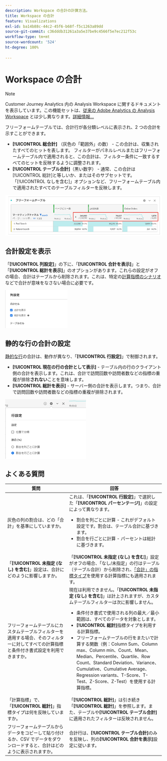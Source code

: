 ```yaml
---
description: Workspace の合計の計算方法。
title: Workspace の合計
feature: Visualizations
exl-id: ba14b88c-44c2-45f6-b68f-f5c1263a89dd
source-git-commit: c36dddb31261a3a5e37be9c4566f5e7ec212f53c
workflow-type: tm+mt
source-wordcount: '524'
ht-degree: 100%

---
```


# Workspace の合計

>[!NOTE]
>
>Customer Journey Analytics 内の Analysis Workspace に関するドキュメントを表示しています。この機能セットは、[従来の Adobe Analytics の Analysis Workspace](https://experienceleague.adobe.com/docs/analytics/analyze/analysis-workspace/home.html?lang=ja) とは少し異なります。[詳細情報...](/help/getting-started/cja-aa.md)

フリーフォームテーブルでは、合計行が各分類レベルに表示され、2 つの合計を示すことができます。

* **[!UICONTROL 総合計]** （灰色の「範囲外」の数） - この合計は、収集されたすべてのヒットを表します。 フィルターがパネルレベルまたはフリーフォームテーブル内で適用されると、この合計は、フィルター条件に一致するすべてのヒットを反映するように調整されます。
* **[!UICONTROL テーブル合計]**（黒い数字） - 通常、この合計は[!UICONTROL 総計]と等しいか、またはそのサブセットです。「[!UICONTROL なしを含む]」オプションなど、フリーフォームテーブル内で適用されたすべてのテーブルフィルターを反映します。

![](assets/total-row.png)

## 合計設定を表示

「**[!UICONTROL 列設定]**」の下に、「**[!UICONTROL 合計を表示]**」と「**[!UICONTROL 総計を表示]**」のオプションがあります。これらの設定がオフの場合、合計はテーブルから削除されます。これは、特定の[計算指標のシナリオ](https://experienceleague.adobe.com/docs/analytics/components/calculated-metrics/calcmetrics-reference/cm-totals.html?lang=ja)などで合計が意味をなさない場合に必要です。

![](assets/column-settings-total.png)

## 静的な行の合計の設定

[静的な行](/help/analysis-workspace/visualizations/freeform-table/column-row-settings/manual-vs-dynamic-rows.md)の合計は、動作が異なり、「**[!UICONTROL 行設定]**」で制御されます。

* **[!UICONTROL 現在の行の合計として表示]** - テーブル内の行のクライアント側の合計を表示します。これは、合計で訪問回数や訪問者数などの指標の重複が排除&#x200B;**されない**&#x200B;ことを意味します。
* **[!UICONTROL 総計を表示]** - サーバー側の合計を表示します。つまり、合計で訪問回数や訪問者数などの指標の重複が排除されます。

![](assets/static-rows.png)

## よくある質問

| 質問 | 回答 |
|---|---|
| 灰色の列の割合は、どの「合計」を基準にしていますか。 | これは、「**[!UICONTROL 行設定]**」で選択した「**[!UICONTROL パーセンテージ]**」の設定によって異なります。<ul><li>割合を列ごとに計算 - これがデフォルト設定です。割合は、テーブル合計に基づきます。</li><li>割合を行ごとに計算 - パーセントは総計に基づきます。</li></ul> |
| 「**[!UICONTROL 未指定 (なし) を含む]**」設定は、合計にどのように影響しますか。 | 「**[!UICONTROL 未指定 (なし) を含む]**」設定がオフの場合、「なし/未指定」の行はテーブル（テーブル合計）から削除され、[「合計」の指標タイプ](https://experienceleague.adobe.com/docs/analytics/components/calculated-metrics/calcmetric-workflow/m-metric-type-alloc.html?lang=ja)を使用する計算指標にも適用されます。 |
| フリーフォームテーブルにカスタムテーブルフィルターを適用する場合、そのフィルターに対してすべての計算指標と条件付き書式設定を利用できますか。 | 現在は利用できません。「**[!UICONTROL 未指定 (なし) を含む]**」は計上されますが、カスタムテーブルフィルターは次に影響しません。<ul><li>条件付き書式で使用される列の最大／最小範囲は、すべてのデータを対象とします。</li><li>**[!UICONTROL 総計]**&#x200B;指標タイプを利用する計算指標。</li><li>フリーフォームテーブルの行をまたいで計算する関数（例：Column Sum、Column max、Column min、Count、Mean、Median、Percentile、Quartile、Row Count、Standard Deviation、Variance、Cumulative、Cumulative Average、Regression variants、T-Score、T-Test、Z-Score、Z-Test）を使用する計算指標。</li></ul> |
| 「計算指標」で、「**[!UICONTROL 総計]**」指標タイプは何を反映していますか。 | 「**[!UICONTROL 総計]**」は引き続き「**[!UICONTROL 総計]**」を参照します。また、テーブルや&#x200B;**[!UICONTROL テーブル合計]**&#x200B;に適用されたフィルターは反映されません。 |
| フリーフォームテーブルからデータをコピーして貼り付けるか、CSV でデータをダウンロードすると、合計はどのように表示されますか。 | 合計行は、**[!UICONTROL テーブル合計]**&#x200B;のみを反映し、列の&#x200B;**[!UICONTROL 合計を表示]**&#x200B;設定に従います。 |

